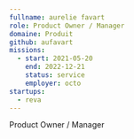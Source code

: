 ```yaml
---
fullname: aurelie favart
role: Product Owner / Manager 
domaine: Produit
github: aufavart
missions:
  - start: 2021-05-20
    end: 2022-12-21
    status: service
    employer: octo
startups:
  - reva
---
```


Product Owner / Manager 
